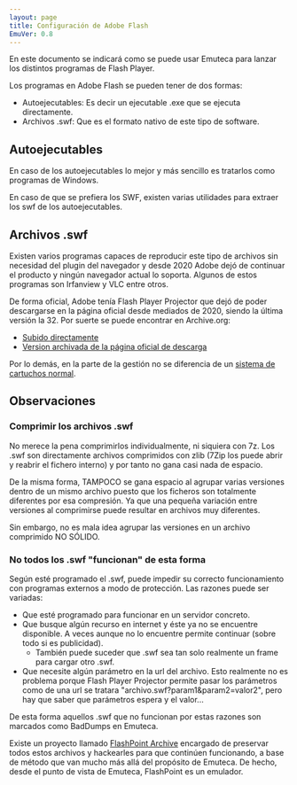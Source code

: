 ```yaml
---
layout: page
title: Configuración de Adobe Flash
EmuVer: 0.8
---
```


En este documento se indicará como se puede usar Emuteca para lanzar los distintos programas de Flash Player.

Los programas en Adobe Flash se pueden tener de dos formas:

  - Autoejecutables: Es decir un ejecutable .exe que se ejecuta directamente.
  - Archivos .swf: Que es el formato nativo de este tipo de software. 

## Autoejecutables ##

En caso de los autoejecutables lo mejor y más sencillo es tratarlos como programas de  Windows.

En caso de que se prefiera los SWF, existen varias utilidades para extraer los swf de los autoejecutables.

## Archivos .swf

Existen varios programas capaces de reproducir este tipo de archivos sin necesidad del plugin del navegador y desde 2020 Adobe dejó de continuar el producto y ningún navegador actual lo soporta. Algunos de estos programas son Irfanview y VLC entre otros.

De forma oficial, Adobe tenía Flash Player Projector que dejó de poder descargarse en la página oficial desde mediados de 2020, siendo la última versión la 32. Por suerte se puede encontrar en Archive.org:

  - [Subido directamente](https://archive.org/details/adobe-flash-player-projector)
  - [Version archivada de la página oficial de descarga](https://web.archive.org/web/20210714135833/https://www.adobe.com/support/flashplayer/debug_downloads.html)

Por lo demás, en la parte de la gestión no se diferencia de un [sistema de cartuchos normal](Cart-Config).

## Observaciones

### Comprimir los archivos .swf 

No merece la pena comprimirlos individualmente, ni siquiera con 7z. Los .swf son directamente archivos comprimidos con zlib (7Zip los puede abrir y reabrir el fichero interno) y por tanto no gana casi nada de espacio. 

De la misma forma, TAMPOCO se gana espacio al agrupar varias versiones dentro de un mismo archivo puesto que los ficheros son totalmente diferentes por esa compresión. Ya que una pequeña variación entre versiones al comprimirse puede resultar en archivos muy diferentes.

Sin embargo, no es mala idea agrupar las versiones en un archivo comprimido NO SÓLIDO.

### No todos los .swf "funcionan" de esta forma 

Según esté programado el .swf, puede impedir su correcto funcionamiento con programas externos a modo de protección. Las razones puede ser variadas:

  - Que esté programado para funcionar en un servidor concreto.
  - Que busque algún recurso en internet y éste ya no se encuentre disponible. A veces aunque no lo encuentre permite continuar (sobre todo si es publicidad).
    - También puede suceder que .swf sea tan solo realmente un frame para cargar otro .swf.
  - Que necesite algún parámetro en la url del archivo. Esto realmente no es problema porque Flash Player Projector permite pasar los parámetros como de una url se tratara "archivo.swf?param1&param2=valor2", pero hay que saber que parámetros espera y el valor...  
  
De esta forma aquellos .swf que no funcionan por estas razones son marcados como BadDumps en Emuteca.

Existe un proyecto llamado [FlashPoint Archive](https://flashpointarchive.org/) encargado de preservar todos estos archivos y hackearles para que continúen funcionando, a base de método que van mucho más allá del propósito de Emuteca. De hecho, desde el punto de vista de Emuteca, FlashPoint es un emulador.



